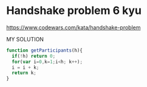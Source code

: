 # Handshake problem 6 kyu

https://www.codewars.com/kata/handshake-problem

MY SOLUTION 

```javascript
function getParticipants(h){
  if(!h) return 0;
  for(var i=0,k=1;i<h; k++);
  i = i + k;
  return k;
}
```

